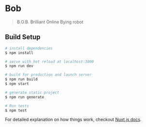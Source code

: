 # Bob

> B.O.B. Brilliant Online Bying robot

## Build Setup

``` bash
# install dependencies
$ npm install

# serve with hot reload at localhost:3000
$ npm run dev

# build for production and launch server
$ npm run build
$ npm start

# generate static project
$ npm run generate

# Run tests
$ npm test
```

For detailed explanation on how things work, checkout [Nuxt.js docs](https://nuxtjs.org).
